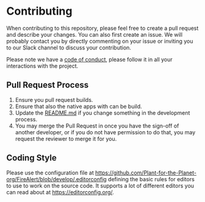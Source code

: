 # Contributing

When contributing to this repository, please feel free to create a pull request and describe your changes. You can also first create an issue. We will probably contact you by directly commenting on your issue or inviting you to our Slack channel to discuss your contribution.

Please note we have a [code of conduct](https://github.com/Plant-for-the-Planet-org/FireAlert/blob/develop/CODE_OF_CONDUCT.md), please follow it in all your interactions with the project.

## Pull Request Process

1. Ensure you pull request builds.
2. Ensure that also the native apps with can be build.
3. Update the [README.md](https://github.com/Plant-for-the-Planet-org/FireAlert/blob/develop/Readme.MD) if you change something in the development process.
4. You may merge the Pull Request in once you have the sign-off of another developer, or if you
   do not have permission to do that, you may request the reviewer to merge it for you.

## Coding Style

Please use the configuration file at https://github.com/Plant-for-the-Planet-org/FireAlert/blob/develop/.editorconfig defining the basic rules for editors to use to work on the source code. It supports a lot of different editors you can read about at https://editorconfig.org/.
